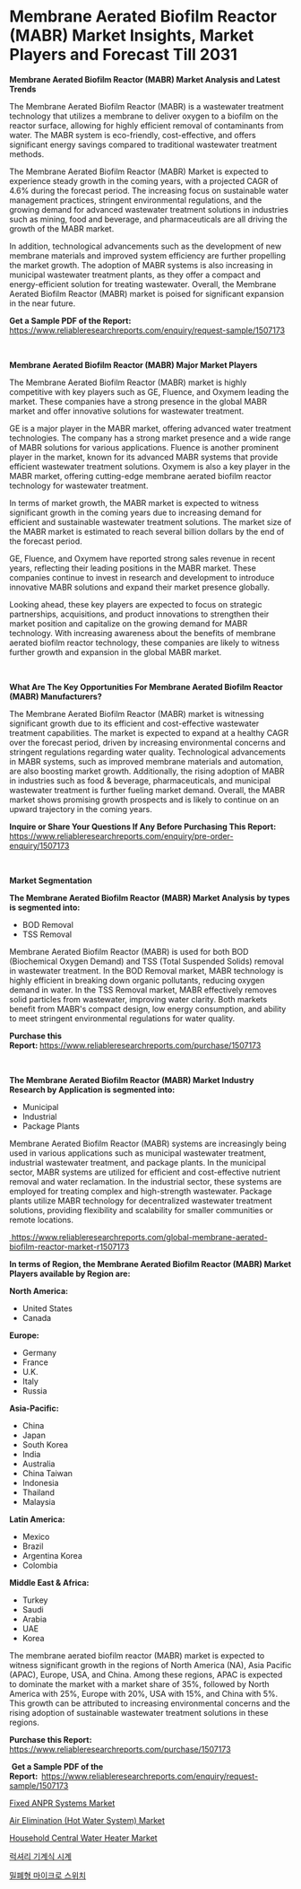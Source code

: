 <p><h1>Membrane Aerated Biofilm Reactor (MABR) Market Insights, Market Players and Forecast Till 2031</h1></p><p><strong>Membrane Aerated Biofilm Reactor (MABR) Market Analysis and Latest Trends</strong></p>
<p><p>The Membrane Aerated Biofilm Reactor (MABR) is a wastewater treatment technology that utilizes a membrane to deliver oxygen to a biofilm on the reactor surface, allowing for highly efficient removal of contaminants from water. The MABR system is eco-friendly, cost-effective, and offers significant energy savings compared to traditional wastewater treatment methods.</p><p>The Membrane Aerated Biofilm Reactor (MABR) Market is expected to experience steady growth in the coming years, with a projected CAGR of 4.6% during the forecast period. The increasing focus on sustainable water management practices, stringent environmental regulations, and the growing demand for advanced wastewater treatment solutions in industries such as mining, food and beverage, and pharmaceuticals are all driving the growth of the MABR market.</p><p>In addition, technological advancements such as the development of new membrane materials and improved system efficiency are further propelling the market growth. The adoption of MABR systems is also increasing in municipal wastewater treatment plants, as they offer a compact and energy-efficient solution for treating wastewater. Overall, the Membrane Aerated Biofilm Reactor (MABR) market is poised for significant expansion in the near future.</p></p>
<p><strong>Get a Sample PDF of the Report:&nbsp;</strong> <a href="https://www.reliableresearchreports.com/enquiry/request-sample/1507173">https://www.reliableresearchreports.com/enquiry/request-sample/1507173</a></p>
<p>&nbsp;</p>
<p><strong>Membrane Aerated Biofilm Reactor (MABR) Major Market Players</strong></p>
<p><p>The Membrane Aerated Biofilm Reactor (MABR) market is highly competitive with key players such as GE, Fluence, and Oxymem leading the market. These companies have a strong presence in the global MABR market and offer innovative solutions for wastewater treatment.</p><p>GE is a major player in the MABR market, offering advanced water treatment technologies. The company has a strong market presence and a wide range of MABR solutions for various applications. Fluence is another prominent player in the market, known for its advanced MABR systems that provide efficient wastewater treatment solutions. Oxymem is also a key player in the MABR market, offering cutting-edge membrane aerated biofilm reactor technology for wastewater treatment.</p><p>In terms of market growth, the MABR market is expected to witness significant growth in the coming years due to increasing demand for efficient and sustainable wastewater treatment solutions. The market size of the MABR market is estimated to reach several billion dollars by the end of the forecast period.</p><p>GE, Fluence, and Oxymem have reported strong sales revenue in recent years, reflecting their leading positions in the MABR market. These companies continue to invest in research and development to introduce innovative MABR solutions and expand their market presence globally.</p><p>Looking ahead, these key players are expected to focus on strategic partnerships, acquisitions, and product innovations to strengthen their market position and capitalize on the growing demand for MABR technology. With increasing awareness about the benefits of membrane aerated biofilm reactor technology, these companies are likely to witness further growth and expansion in the global MABR market.</p></p>
<p>&nbsp;</p>
<p><strong>What Are The Key Opportunities For Membrane Aerated Biofilm Reactor (MABR) Manufacturers?</strong></p>
<p><p>The Membrane Aerated Biofilm Reactor (MABR) market is witnessing significant growth due to its efficient and cost-effective wastewater treatment capabilities. The market is expected to expand at a healthy CAGR over the forecast period, driven by increasing environmental concerns and stringent regulations regarding water quality. Technological advancements in MABR systems, such as improved membrane materials and automation, are also boosting market growth. Additionally, the rising adoption of MABR in industries such as food & beverage, pharmaceuticals, and municipal wastewater treatment is further fueling market demand. Overall, the MABR market shows promising growth prospects and is likely to continue on an upward trajectory in the coming years.</p></p>
<p><strong>Inquire or Share Your Questions If Any Before Purchasing This Report:</strong> <a href="https://www.reliableresearchreports.com/enquiry/pre-order-enquiry/1507173">https://www.reliableresearchreports.com/enquiry/pre-order-enquiry/1507173</a></p>
<p>&nbsp;</p>
<p><strong>Market Segmentation</strong></p>
<p><strong>The Membrane Aerated Biofilm Reactor (MABR) Market Analysis by types is segmented into:</strong></p>
<p><ul><li>BOD Removal</li><li>TSS Removal</li></ul></p>
<p><p>Membrane Aerated Biofilm Reactor (MABR) is used for both BOD (Biochemical Oxygen Demand) and TSS (Total Suspended Solids) removal in wastewater treatment. In the BOD Removal market, MABR technology is highly efficient in breaking down organic pollutants, reducing oxygen demand in water. In the TSS Removal market, MABR effectively removes solid particles from wastewater, improving water clarity. Both markets benefit from MABR's compact design, low energy consumption, and ability to meet stringent environmental regulations for water quality.</p></p>
<p><strong>Purchase this Report:&nbsp;</strong><a href="https://www.reliableresearchreports.com/purchase/1507173">https://www.reliableresearchreports.com/purchase/1507173</a></p>
<p>&nbsp;</p>
<p><strong>The Membrane Aerated Biofilm Reactor (MABR) Market Industry Research by Application is segmented into:</strong></p>
<p><ul><li>Municipal</li><li>Industrial</li><li>Package Plants</li></ul></p>
<p><p>Membrane Aerated Biofilm Reactor (MABR) systems are increasingly being used in various applications such as municipal wastewater treatment, industrial wastewater treatment, and package plants. In the municipal sector, MABR systems are utilized for efficient and cost-effective nutrient removal and water reclamation. In the industrial sector, these systems are employed for treating complex and high-strength wastewater. Package plants utilize MABR technology for decentralized wastewater treatment solutions, providing flexibility and scalability for smaller communities or remote locations.</p></p>
<p><a href="https://www.reliableresearchreports.com/global-membrane-aerated-biofilm-reactor-market-r1507173">&nbsp;https://www.reliableresearchreports.com/global-membrane-aerated-biofilm-reactor-market-r1507173</a></p>
<p><strong>In terms of Region, the Membrane Aerated Biofilm Reactor (MABR) Market Players available by Region are:</strong></p>
<p>
    <p> <strong> North America: </strong>
        <ul>
            <li>United States</li>
            <li>Canada</li>
        </ul>
        </p> 
    <p> <strong> Europe: </strong>
        <ul>
            <li>Germany</li>
            <li>France</li>
            <li>U.K.</li>
            <li>Italy</li>
            <li>Russia</li>
        </ul>
        </p> 
    <p> <strong> Asia-Pacific: </strong>
        <ul>
            <li>China</li>
            <li>Japan</li>
            <li>South Korea</li>
            <li>India</li>
            <li>Australia</li>
            <li>China Taiwan</li>
            <li>Indonesia</li>
            <li>Thailand</li>
            <li>Malaysia</li>
        </ul>
        </p> 
    <p> <strong> Latin America: </strong>
        <ul>
            <li>Mexico</li>
            <li>Brazil</li>
            <li>Argentina Korea</li>
            <li>Colombia</li>
        </ul>
        </p> 
    <p> <strong> Middle East & Africa: </strong>
        <ul>
            <li>Turkey</li>
            <li>Saudi</li>
            <li>Arabia</li>
            <li>UAE</li>
            <li>Korea</li>
        </ul>
    </p>
    </p>
<p><p>The membrane aerated biofilm reactor (MABR) market is expected to witness significant growth in the regions of North America (NA), Asia Pacific (APAC), Europe, USA, and China. Among these regions, APAC is expected to dominate the market with a market share of 35%, followed by North America with 25%, Europe with 20%, USA with 15%, and China with 5%. This growth can be attributed to increasing environmental concerns and the rising adoption of sustainable wastewater treatment solutions in these regions.</p></p>
<p><strong>Purchase this Report: </strong><a href="https://www.reliableresearchreports.com/purchase/1507173">https://www.reliableresearchreports.com/purchase/1507173</a></p>
<p>&nbsp;<strong>Get a Sample PDF of the Report:&nbsp;&nbsp;</strong><a href="https://www.reliableresearchreports.com/enquiry/request-sample/1507173">https://www.reliableresearchreports.com/enquiry/request-sample/1507173</a></p>
<p><strong></strong></p>
<p><p><a href="https://www.linkedin.com/pulse/analyzing-fixed-anpr-systems-market-dynamics-growth-drivers-gxi2c?trackingId=eKZ9pWKbSQeJBLbyN7WRJQ%3D%3D">Fixed ANPR Systems Market</a></p><p><a href="https://github.com/amayrani15moore/Market-Research-Report-List-1/blob/main/air-elimination-hot-water-system-market.md">Air Elimination (Hot Water System) Market</a></p><p><a href="https://github.com/Christopherorp895/Market-Research-Report-List-1/blob/main/household-central-water-heater-market.md">Household Central Water Heater Market</a></p><p><a href="https://github.com/TimmyMann6767/Market-Research-Report-List-3/blob/main/978687669652.md">럭셔리 기계식 시계</a></p><p><a href="https://github.com/JeromeRtyau89966/Market-Research-Report-List-3/blob/main/296893869654.md">밀폐형 마이크로 스위치</a></p></p>